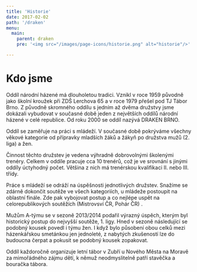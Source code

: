 ```yaml
---
title: 'Historie'
date: 2017-02-02
path: '/draken'
menu:
  main:
    parent: draken
    pre: '<img src="/images/page-icons/historie.png" alt="historie"/>'

---
```


# Kdo jsme

Oddíl národní házené má dlouholetou tradici. Vznikl v roce 1959 původně jako školní kroužek při ZDŠ Lerchova 65 a v roce 1979 přešel pod TJ Tábor Brno. Z původně skromného oddílu s jedním až dvěma družstvy jsme dokázali vybudovat v současné době jeden z největších oddílů národní házené v celé republice. Od roku 2000 se oddíl nazývá DRAKEN BRNO.

Oddíl se zaměřuje na práci s mládeží. V současné době pokrýváme všechny věkové kategorie od přípravky mladších žáků a žákyň po družstva mužů (2. liga) a žen.

Činnost těchto družstev je vedena výhradně dobrovolnými školenými trenéry. Celkem v oddíle pracuje cca 10 trenérů, což je ve srovnání s jinými oddíly úctyhodný počet. Většina z nich má trenérskou kvalifikaci II. nebo III. třídy.

Práce s mládeží se odráží na úspěšnosti jednotlivých družstev. Snažíme se zdárně dokončit soutěže ve všech kategoriích, u mládeže postoupit na oblastní finále. Zde pak vybojovat postup a co nejlépe uspět na celorepublikových soutěžích (Mistrovsví ČR, Pohár ČR) .

Mužům A-týmu se v sezoně 2013/2014 podařil výrazný úspěch, kterým byl historický postup do nejvyšší soutěže, 1. ligy. Hned v sezoně následující se podobný kousek povedl i týmu žen. I když bylo působení obou celků mezi házenkářskou smetánkou jen jednoleté, z nabytých zkušeností lze do budoucna čerpat a pokusit se podobný kousek zopakovat.

Oddíl každoročně organizuje letní tábor v Zubří u Nového Města na Moravě za mimořádného zájmu dětí, k němuž neodmyslitelně patří stavěčka a bouračka tábora.